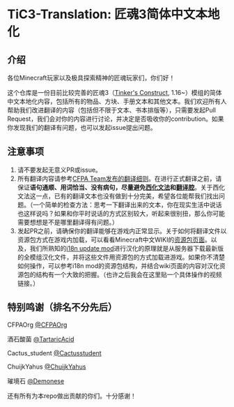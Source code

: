 # TiC3-Translation: 匠魂3简体中文本地化

## 介绍

各位Minecraft玩家以及极具探索精神的匠魂玩家们，你们好！

这个仓库是一份目前比较完善的匠魂3（[Tinker's Construct](https://github.com/SlimeKnights/TinkersConstruct), 1.16~）模组的简体中文本地化内容，包括所有的物品、方块、手册文本和其他文本。我们欢迎所有人帮助我们改进翻译的内容（包括但不限于文本、书本排版等），只需要发起Pull Request，我们会对你的内容进行讨论，并决定是否吸收你的contribution。如果你发现我们的翻译有问题，也可以发起issue提出问题。

## 注意事项

1. 请不要发起无意义PR或issue。
2. 所有翻译内容请参考[CFPA Team发布的翻译细则](https://rules.cfpa.team/)。在进行正式翻译之前，请保证**语句通顺、用词恰当、没有病句，尽量避免[西化文法](https://zh.wikipedia.org/wiki/%E6%AD%90%E5%8C%96%E4%B8%AD%E6%96%87)和[翻译腔](https://zh.wikipedia.org/wiki/Wikipedia:%E7%BF%BB%E8%AF%91%E8%85%94)**。关于西化文法这一点，已有的翻译文本也没有做到十分完美，希望各位能帮我们找出问题。（一个简单的检查方法：思考一下翻译出来的文本，你在现实生活中说话也这样说吗？如果和你平时说话的方式区别较大，听起来很别扭，那么你可能需要想想是不是哪里翻译得有问题。）
3. 发起PR之前，请确保你的翻译能够在游戏内正常显示。关于如何将翻译文件以资源包方式在游戏内加载，可以看看Minecraft中文WIKI的[资源包页面](https://minecraft.fandom.com/zh/wiki/%E8%B5%84%E6%BA%90%E5%8C%85?variant=zh)。以及，我们所熟知的[i18n update mod](https://www.curseforge.com/minecraft/mc-mods/i18nupdatemod)进行汉化的原理就是从服务器下载最新版的全模组汉化文件，并将这些文件用资源包的方式加载进游戏。如果你不清楚如何操作，可以参考i18n mod的资源包结构，并结合wiki页面的内容对汉化资源包的结构有一个大致的把握。（也许之后我会在这里贴一个具体操作的视频链接。）

## 特别鸣谢（排名不分先后）

CFPAOrg [@CFPAOrg](https://github.com/CFPAOrg)

酒石酸菌 [@TartaricAcid](https://github.com/TartaricAcid)

Cactus_student [@Cactusstudent](https://github.com/Cactusstudent)

ChuijkYahus [@ChuijkYahus](https://github.com/ChuijkYahus)

璀境石 [@Demonese](https://github.com/Demonese)

还有所有为本repo做出贡献的你们。十分感谢！
